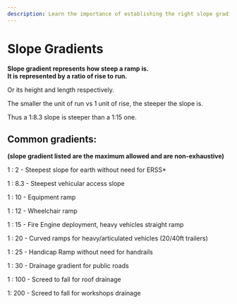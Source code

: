 ```yaml
---
description: Learn the importance of establishing the right slope gradient
---
```


# Slope Gradients

**Slope gradient represents how steep a ramp is.**\
**It is represented by a ratio of rise to run.**

Or its height and length respectively.

The smaller the unit of run vs 1 unit of rise, the steeper the slope is.

Thus a 1:8.3 slope is steeper than a 1:15 one.

## **Common gradients:**

**(slope gradient listed are the maximum allowed and are non-exhaustive)**

1 : 2 - Steepest slope for earth without need for ERSS\*

1 : 8.3  - Steepest vehicular access slope

1 : 10 - Equipment ramp

1 : 12 - Wheelchair ramp

1 : 15 - Fire Engine deployment, heavy vehicles straight ramp

1 : 20 - Curved ramps for heavy/articulated vehicles (20/40ft trailers)

1 : 25 - Handicap Ramp without need for handrails

1 : 30 - Drainage gradient for public roads

1 : 100 - Screed to fall for roof drainage

1: 200 - Screed to fall for workshops drainage
